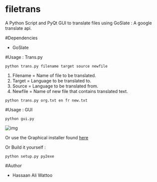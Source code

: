 filetrans
=========

A Python Script and PyQt GUI to translate files using GoSlate : A google translate api.


#Dependencies
 * GoSlate


#Usage : Trans.py

 `python trans.py filename target source newfile`
 
 1. Filename = Name of file to be translated.
 2. Target = Language to be translated to.
 3. Source = Language to be translated from.
 4. Newfile = Name of new file that contains translated text.
 
 `python trans.py org.txt en fr new.txt`

#Usage : GUI

 `python gui.py`
 
 ![img](http://s4.postimg.org/rqkulxttp/screen.png)
 
 Or use the Graphical installer found [here](https://www.dropbox.com/s/8et4mtlmp059kp4/setup.exe)
 
 Or Build it yourself :
  
  `python setup.py py2exe`

#Author
  * Hassaan Ali Wattoo
